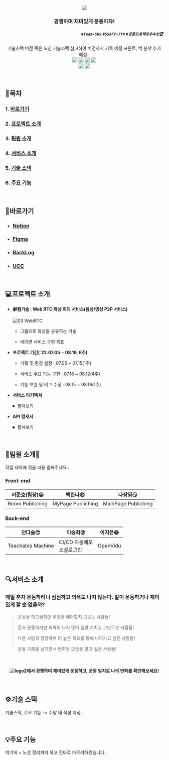 <p align='center'>

<img src="https://user-images.githubusercontent.com/97590478/187493258-6063297f-eb46-4e18-9d46-4ba01c94dcf2.png">

</p>

<div align="center">
<h3>경쟁하며 재미있게 운동하자!</h3>
</div>

<div align="right">

##### `#Team-SOS` `#SSAFY-7th` `#공통프로젝트우수상🏆`

</div>

<p align='center'>
  기술스택 버전 쪽은 노션 기술스택 참고하여 버전까지 기록 예정
  프론트, 백 분야 추가 예정..
  <br>
  <img src='https://img.shields.io/badge/Vue 3-v5.0.8-4FC08D?logo=Vue.js'/>
  <img src='https://img.shields.io/badge/Node.js-v16.16.0-339933?logo=Node.js'/>
  <img src='https://img.shields.io/badge/Bootstrap 5-v5.1.3-7952B3?logo=Bootstrap'/>
  <img src='https://img.shields.io/badge/Axios-v0.27.2-5A29E4?logo=Axios'/>
  <br>
  <img src='https://img.shields.io/badge/socket.io-v4.4.1-white?logo=Socket.io'/>
  <img src='https://img.shields.io/badge/SpringBoot-v2.7.3-6DB33F?logo=Spring Boot'/>
</p>

<br/>

## 📑목차

### 1. [바로가기](#바로가기)

### 2. [프로젝트 소개](#프로젝트-소개)

### 3. [팀원 소개](#팀원-소개)

### 4. [서비스 소개](#서비스-소개)

### 5. [기술 스택](#기술-스택)

### 6. [주요 기능](#주요-기능)

<br/>

## 📌바로가기

- ### [Notion](https://accidental-postage-c1a.notion.site/b0b199be57cb420ebeac62701a6c6a59)

- ### [Figma](https://www.figma.com/file/g2NqVsk5UqVBHffBCQx57k/%23%EC%98%A4%EC%9A%B4%EC%99%84)

- ### [BackLog](https://docs.google.com/spreadsheets/d/1_KuUt-lWmpVXjOUEKBBDwU7gy_asq3R9DwP5InF-u7Y/edit?usp=sharing)

- ### [UCC](https://www.youtube.com/watch?v=gIxsl6bg5dI)

<br/>

## 💻프로젝트 소개

- **📹웹기술 : Web RTC 화상 회의 서비스(음성/영상 P2P 서비스)**
  
  ![03  WebRTC](https://user-images.githubusercontent.com/97590478/187497538-0e2c0d41-c4ee-438a-9743-24e71bda630a.jpg)
  
  - 그룹으로 화상을 공유하는 기술
  
  - 비대면 서비스 구현 목표

- **프로젝트 기간(`22.07.05 ~ 08.19, 6주)**
  
  - 기획 및 환경 설정 : 07.05 ~ 07.15(1주)
  
  - 서비스 주요 기능 구현 : 07.18 ~ 08.12(4주)
  
  - 기능 보완 및 버그 수정 : 08.15 ~ 08.19(1주)

- **서비스 아키텍쳐**
  
  <div>
    <details markdown="1">
    <summary>펼쳐보기</summary>
  
    ![서비스아키텍쳐2](https://user-images.githubusercontent.com/97590478/187509621-aadc6010-13c2-4dfa-aab4-19da3ffa9c77.png)
  
  </details>
  </div>

- **API 명세서**
  
  <div>
    <details markdown="1">
    <summary>펼쳐보기</summary>
  
    ![Swagger](https://user-images.githubusercontent.com/97590478/187509820-e23402ab-69ca-40c1-a862-5c89d1fb3fdd.png)
  
    [Swagger](https://i7c202.p.ssafy.io:8282/swagger-ui/index.html#/meeting-room-controller)로 이동
  
  </details>
  </div>

<br/>

## 🧑팀원 소개👩

작업 내역에 적을 내용 말해주세요..

### Front-end

| <img title="" src="https://user-images.githubusercontent.com/97590478/187514521-02903d44-4264-4a31-abc2-0072a1bf03f4.jpg" alt="">**<div align="center">이준호(팀장)😀</div>** | <img title="" src="https://user-images.githubusercontent.com/97590478/187514533-43924ea8-a3fa-4d94-95f6-baa6d97b0d3c.jpeg" alt="">**<div align="center">백한나😎</div>** | <img title="" src="https://user-images.githubusercontent.com/97590478/187514542-49a62b50-b1b9-439f-896f-8535b461579b.jpeg" alt="">**<div align="center">나장엽😏</div>** |
| ------------------------------------------------------------------------------------------------------------------------------------------------------------------------ | --------------------------------------------------------------------------------------------------------------------------------------------------------------------- | --------------------------------------------------------------------------------------------------------------------------------------------------------------------- |
| Room Publiching                                                                                                                                                          | MyPage Publiching                                                                                                                                                     | MainPage Publiching                                                                                                                                                   |

### Back-end

| <img title="" src="https://user-images.githubusercontent.com/97590478/187514529-c13d6cf8-37a9-4526-a7d5-9631562b7307.jpg" alt="">**<div align="center">안다슬😙</div>** | <img title="" src="https://user-images.githubusercontent.com/97590478/187514538-be53a53a-ef4f-4d8a-b20c-01fe31ebafb5.jpg" alt="">**<div align="center">이승희😝</div>** | <img title="" src="https://user-images.githubusercontent.com/97590478/187514544-e64e1654-d1d7-4f42-9e39-8a3602b852e2.png" alt="">**<div align="center">이지은😁</div>** |
| -------------------------------------------------------------------------------------------------------------------------------------------------------------------- | -------------------------------------------------------------------------------------------------------------------------------------------------------------------- | -------------------------------------------------------------------------------------------------------------------------------------------------------------------- |
| Teachable Machine                                                                                                                                                    | CI/CD 자동배포<br/>소셜로그인                                                                                                                                                 | OpenVidu<br/>                                                                                                                                                        |

<br/>

## 🔍서비스 소개

### 매일 혼자 운동하려니 심심하고 의욕도 나지 않는다. 같이 운동하거나 재미있게 할 순 없을까?

> 운동을 하고싶지만 무엇을 해야할지 모르는 사람들!
> 
> 혼자 운동하지만 의욕이 나지 않아 금방 지치고 그만두는 사람들!
> 
> 다른 사람과 경쟁하며 더 높은 목표를 향해 나아가고 싶은 사람들!
> 
> 운동 기록을 남기면서 변화된 모습을 알고 싶은 사람들!

<br/>

<div align="center">

#### ![logo2](https://user-images.githubusercontent.com/97590478/187529361-3e04cd85-d763-48ff-b241-1de12427a5d2.png)에서 경쟁하며 재미있게 운동하고, 운동 일지로 나의 변화를 확인해보세요!

</div>

<br/>

## ⚙기술 스택
기술스택, 주요 기능 -> 주말 내 작성 예정..

<br/>

## 💡주요 기능

여기에 + 노션 정리까지 하고 진짜로 마무리하겠습니다..
